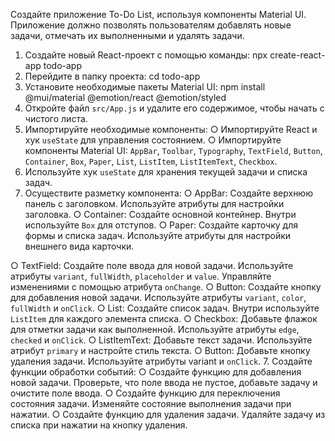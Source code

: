 Создайте приложение To-Do List, используя компоненты Material UI. Приложение должно позволять
пользователям добавлять новые задачи, отмечать их выполненными и удалять задачи.
1. Создайте новый React-проект с помощью команды: npx create-react-app todo-app
2. Перейдите в папку проекта: cd todo-app
3. Установите необходимые пакеты Material UI:
npm install @mui/material @emotion/react @emotion/styled
4. Откройте файл `src/App.js` и удалите его содержимое, чтобы начать с чистого листа.
5. Импортируйте необходимые компоненты:
○ Импортируйте React и хук `useState` для управления состоянием.
○ Импортируйте компоненты Material UI: `AppBar`, `Toolbar`, `Typography`, `TextField`, `Button`,
`Container`, `Box`, `Paper`, `List`, `ListItem`, `ListItemText`, `Checkbox`.
6. Используйте хук `useState` для хранения текущей задачи и списка задач.
7. Осуществите разметку компонента:
○ AppBar: Создайте верхнюю панель с заголовком. Используйте атрибуты для настройки заголовка.
○ Container: Создайте основной контейнер. Внутри используйте `Box` для отступов.
○ Paper: Создайте карточку для формы и списка задач. Используйте атрибуты для настройки внешнего
вида карточки.

○ TextField: Создайте поле ввода для новой задачи. Используйте атрибуты `variant`, `fullWidth`,
`placeholder` и `value`. Управляйте изменениями с помощью атрибута `onChange`.
○ Button: Создайте кнопку для добавления новой задачи. Используйте атрибуты `variant`, `color`,
`fullWidth` и `onClick`.
○ List: Создайте список задач. Внутри используйте `ListItem` для каждого элемента списка.
○ Checkbox: Добавьте флажок для отметки задачи как выполненной. Используйте атрибуты `edge`,
`checked` и `onClick`.
○ ListItemText: Добавьте текст задачи. Используйте атрибут `primary` и настройте стиль текста.
○ Button: Добавьте кнопку удаления задачи. Используйте атрибуты variant и `onClick`.
7. Создайте функции обработки событий:
○ Создайте функцию для добавления новой задачи. Проверьте, что поле ввода не пустое, добавьте задачу и
очистите поле ввода.
○ Создайте функцию для переключения состояния задачи. Изменяйте состояние выполнения задачи при
нажатии.
○ Создайте функцию для удаления задачи. Удаляйте задачу из списка при нажатии на кнопку удаления.


